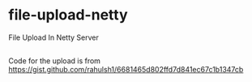 # file-upload-netty
File Upload In Netty Server
##
Code for the upload is from https://gist.github.com/rahulsh1/6681465d802ffd7d841ec67c1b1347cb
